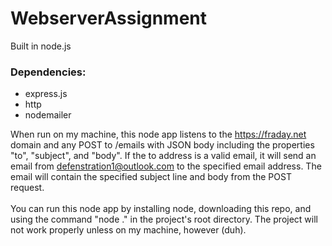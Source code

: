 # WebserverAssignment
Built in node.js
### Dependencies:
- express.js
- http
- nodemailer

When run on my machine, this node app listens to the https://fraday.net domain and any POST to /emails with JSON body including the properties "to", "subject", and "body". If the to address is a valid email, it will send an email from defenstration1@outlook.com to the specified email address. The email will contain the specified subject line and body from the POST request.
<br /><br />
You can run this node app by installing node, downloading this repo, and using the command "node ." in the project's root directory. The project will not work properly unless on my machine, however (duh).
